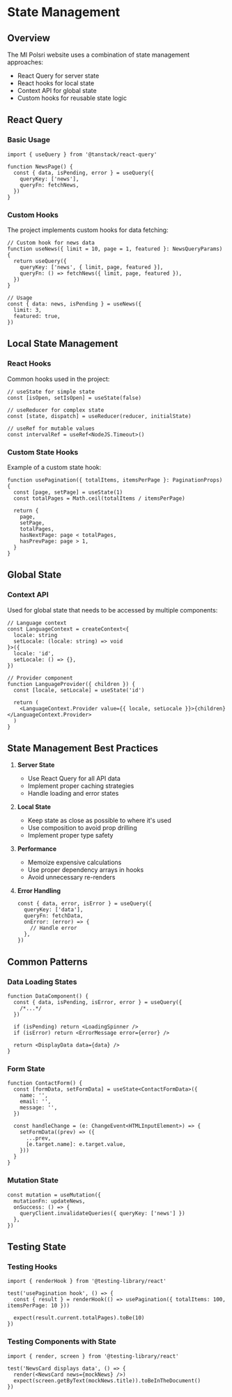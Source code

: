 # State Management

## Overview

The MI Polsri website uses a combination of state management approaches:

- React Query for server state
- React hooks for local state
- Context API for global state
- Custom hooks for reusable state logic

## React Query

### Basic Usage

```tsx
import { useQuery } from '@tanstack/react-query'

function NewsPage() {
  const { data, isPending, error } = useQuery({
    queryKey: ['news'],
    queryFn: fetchNews,
  })
}
```

### Custom Hooks

The project implements custom hooks for data fetching:

```tsx
// Custom hook for news data
function useNews({ limit = 10, page = 1, featured }: NewsQueryParams) {
  return useQuery({
    queryKey: ['news', { limit, page, featured }],
    queryFn: () => fetchNews({ limit, page, featured }),
  })
}

// Usage
const { data: news, isPending } = useNews({
  limit: 3,
  featured: true,
})
```

## Local State Management

### React Hooks

Common hooks used in the project:

```tsx
// useState for simple state
const [isOpen, setIsOpen] = useState(false)

// useReducer for complex state
const [state, dispatch] = useReducer(reducer, initialState)

// useRef for mutable values
const intervalRef = useRef<NodeJS.Timeout>()
```

### Custom State Hooks

Example of a custom state hook:

```tsx
function usePagination({ totalItems, itemsPerPage }: PaginationProps) {
  const [page, setPage] = useState(1)
  const totalPages = Math.ceil(totalItems / itemsPerPage)

  return {
    page,
    setPage,
    totalPages,
    hasNextPage: page < totalPages,
    hasPrevPage: page > 1,
  }
}
```

## Global State

### Context API

Used for global state that needs to be accessed by multiple components:

```tsx
// Language context
const LanguageContext = createContext<{
  locale: string
  setLocale: (locale: string) => void
}>({
  locale: 'id',
  setLocale: () => {},
})

// Provider component
function LanguageProvider({ children }) {
  const [locale, setLocale] = useState('id')

  return (
    <LanguageContext.Provider value={{ locale, setLocale }}>{children}</LanguageContext.Provider>
  )
}
```

## State Management Best Practices

1. **Server State**

   - Use React Query for all API data
   - Implement proper caching strategies
   - Handle loading and error states

2. **Local State**

   - Keep state as close as possible to where it's used
   - Use composition to avoid prop drilling
   - Implement proper type safety

3. **Performance**

   - Memoize expensive calculations
   - Use proper dependency arrays in hooks
   - Avoid unnecessary re-renders

4. **Error Handling**
   ```tsx
   const { data, error, isError } = useQuery({
     queryKey: ['data'],
     queryFn: fetchData,
     onError: (error) => {
       // Handle error
     },
   })
   ```

## Common Patterns

### Data Loading States

```tsx
function DataComponent() {
  const { data, isPending, isError, error } = useQuery({
    /*...*/
  })

  if (isPending) return <LoadingSpinner />
  if (isError) return <ErrorMessage error={error} />

  return <DisplayData data={data} />
}
```

### Form State

```tsx
function ContactForm() {
  const [formData, setFormData] = useState<ContactFormData>({
    name: '',
    email: '',
    message: '',
  })

  const handleChange = (e: ChangeEvent<HTMLInputElement>) => {
    setFormData((prev) => ({
      ...prev,
      [e.target.name]: e.target.value,
    }))
  }
}
```

### Mutation State

```tsx
const mutation = useMutation({
  mutationFn: updateNews,
  onSuccess: () => {
    queryClient.invalidateQueries({ queryKey: ['news'] })
  },
})
```

## Testing State

### Testing Hooks

```tsx
import { renderHook } from '@testing-library/react'

test('usePagination hook', () => {
  const { result } = renderHook(() => usePagination({ totalItems: 100, itemsPerPage: 10 }))

  expect(result.current.totalPages).toBe(10)
})
```

### Testing Components with State

```tsx
import { render, screen } from '@testing-library/react'

test('NewsCard displays data', () => {
  render(<NewsCard news={mockNews} />)
  expect(screen.getByText(mockNews.title)).toBeInTheDocument()
})
```
